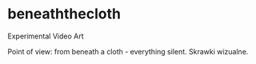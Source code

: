 # beneaththecloth
Experimental Video Art

Point of view: from beneath a cloth - everything silent. Skrawki wizualne. 
